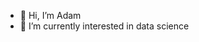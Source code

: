 - 👋 Hi, I’m Adam  
- 👀 I’m currently interested in data science

<!---
usradam/usradam is a ✨ special ✨ repository because its `README.md` (this file) appears on your GitHub profile.
You can click the Preview link to take a look at your changes.
--->
